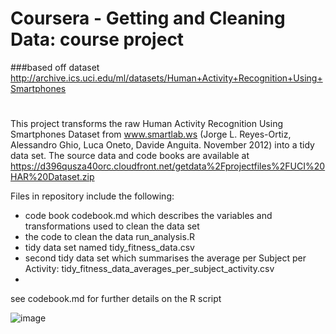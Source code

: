 # Coursera - Getting and Cleaning Data: course project
###based off dataset http://archive.ics.uci.edu/ml/datasets/Human+Activity+Recognition+Using+Smartphones
# 

This project transforms the raw Human Activity Recognition Using Smartphones Dataset from www.smartlab.ws (Jorge L. Reyes-Ortiz, Alessandro Ghio, Luca Oneto, Davide Anguita. November 2012) into a tidy data set. The source data and code books are available at https://d396qusza40orc.cloudfront.net/getdata%2Fprojectfiles%2FUCI%20HAR%20Dataset.zip 

Files in repository include the following:
* code book codebook.md which describes the variables and transformations used to clean the data set
* the code to clean the data run_analysis.R 
* tidy data set named tidy_fitness_data.csv
* second tidy data set which summarises the average per Subject per Activity: tidy_fitness_data_averages_per_subject_activity.csv
* 

see codebook.md for further details on the R script

![image](https://cloud.githubusercontent.com/assets/662868/15627150/a6a0319a-250d-11e6-8e9b-ec7350dd7506.png)

